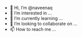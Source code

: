 - 👋 Hi, I’m @naveenaq
- 👀 I’m interested in ...
- 🌱 I’m currently learning ...
- 💞️ I’m looking to collaborate on ...
- 📫 How to reach me ...

<!---
naveenaq/naveenaq is a ✨ special ✨ repository because its `README.md` (this file) appears on your GitHub profile.
You can click the Preview link to take a look at your changes.
--->
